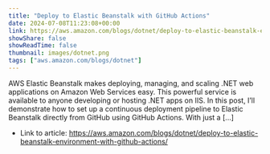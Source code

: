 ```yaml
---
title: "Deploy to Elastic Beanstalk with GitHub Actions"
date: 2024-07-08T11:23:08+00:00
link: https://aws.amazon.com/blogs/dotnet/deploy-to-elastic-beanstalk-environment-with-github-actions/
showShare: false
showReadTime: false
thumbnail: images/dotnet.png
tags: ["aws.amazon.com/blogs/dotnet"]
---
```

AWS Elastic Beanstalk makes deploying, managing, and scaling .NET web applications on Amazon Web Services easy. This powerful service is available to anyone developing or hosting .NET apps on IIS. In this post, I’ll demonstrate how to set up a continuous deployment pipeline to Elastic Beanstalk directly from GitHub using GitHub Actions. With just a […]

- Link to article: https://aws.amazon.com/blogs/dotnet/deploy-to-elastic-beanstalk-environment-with-github-actions/